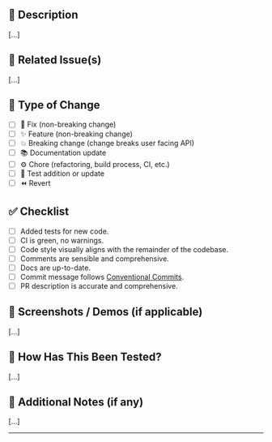 ## 📝 Description

[...]

## 🔗 Related Issue(s)

[...]

## 🎯 Type of Change

- [ ] 🐛 Fix (non-breaking change)
- [ ] ✨ Feature (non-breaking change)
- [ ] 💥 Breaking change (change breaks user facing API)
- [ ] 📚 Documentation update
- [ ] ⚙️  Chore (refactoring, build process, CI, etc.)
- [ ] 🧪 Test addition or update
- [ ] ⏪ Revert

## ✅ Checklist

- [ ] Added tests for new code.
- [ ] CI is green, no warnings.
- [ ] Code style visually aligns with the remainder of the codebase.
- [ ] Comments are sensible and comprehensive.
- [ ] Docs are up-to-date.
- [ ] Commit message follows [Conventional Commits](https://www.conventionalcommits.org/en/v1.0.0/).
- [ ] PR description is accurate and comprehensive.

## 📸 Screenshots / Demos (if applicable)

[...]

## 🧪 How Has This Been Tested?

[...]

## 📖 Additional Notes (if any)

[...]

---

